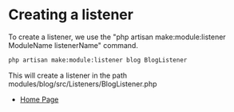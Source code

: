 # Creating a listener

To create a listener, we use the "php artisan make:module:listener ModuleName listenerName" command.

``` bash
php artisan make:module:listener blog BlogListener
```

This will create a listener in the path modules/blog/src/Listeners/BlogListener.php

- [Home Page](https://idel327.github.io/laravel-modular)
